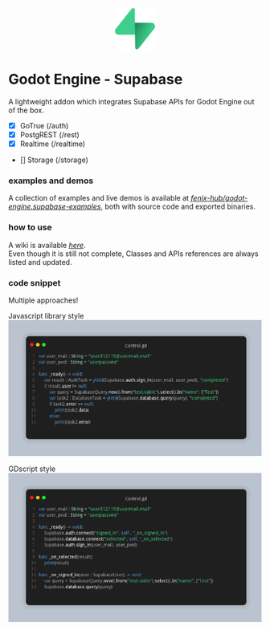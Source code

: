 <p align="center"><img src="addons/supabase/icon.svg" width="80px"/></p>

# Godot Engine - Supabase
A lightweight addon which integrates Supabase APIs for Godot Engine out of the box.  

- [x] GoTrue (/auth)
- [x] PostgREST (/rest)
- [x] Realtime (/realtime)
- [] Storage (/storage)

### examples and demos
A collection of examples and live demos is available at [*fenix-hub/godot-engine.supabase-examples*](https://github.com/fenix-hub/godot-engine.supabase-examples), both with source code and exported binaries.  

### how to use
A wiki is available [*here*](https://github.com/fenix-hub/godot-engine.supabase/wiki).  
Even though it is still not complete, Classes and APIs references are always listed and updated.  

### code snippet
Multiple approaches!

Javascript library style
![code-snapshot1](imgs/snapshot1.png)

GDscript style
![code-snapshot2](imgs/snapshot2.png)
